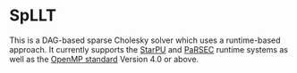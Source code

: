 # SpLLT

This is a DAG-based sparse Cholesky solver which uses a runtime-based
approach. It currently supports the
[StarPU](http://starpu.gforge.inria.fr/) and
[PaRSEC](https://bitbucket.org/icldistcomp/parsec) runtime systems as
well as the [OpenMP standard](http://openmp.org/) Version 4.0 or
above.


